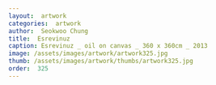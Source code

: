 ```yaml
---
layout:  artwork
categories:  artwork
author:  Seokwoo Chung
title:  Esrevinuz
caption: Esrevinuz _ oil on canvas _ 360 x 360cm _ 2013
image: /assets/images/artwork/artwork325.jpg
thumb: /assets/images/artwork/thumbs/artwork325.jpg
order:  325
---
```

